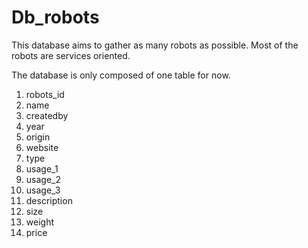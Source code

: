 # Db_robots

This database aims to gather as many robots as possible. Most of the robots are services oriented. 

The database is only composed of one table for now.
 1. robots_id
 2. name
 3. createdby
 4. year
 5. origin
 6. website
 7. type
 8. usage_1
 9. usage_2
 10. usage_3
 11. description
 12. size
 13. weight
 14. price
